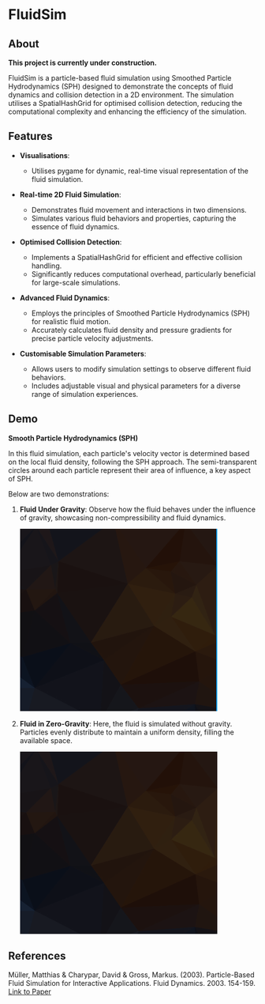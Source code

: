 # FluidSim

## About 

**This project is currently under construction.**

FluidSim is a particle-based fluid simulation using Smoothed Particle Hydrodynamics (SPH) designed to demonstrate the concepts of fluid dynamics and collision detection in a 2D environment. The simulation utilises a SpatialHashGrid for optimised collision detection, reducing the computational complexity and enhancing the efficiency of the simulation.

## Features

- **Visualisations**:
  - Utilises pygame for dynamic, real-time visual representation of the fluid simulation.

- **Real-time 2D Fluid Simulation**:
  - Demonstrates fluid movement and interactions in two dimensions.
  - Simulates various fluid behaviors and properties, capturing the essence of fluid dynamics.

- **Optimised Collision Detection**:
  - Implements a SpatialHashGrid for efficient and effective collision handling.
  - Significantly reduces computational overhead, particularly beneficial for large-scale simulations.

- **Advanced Fluid Dynamics**:
  - Employs the principles of Smoothed Particle Hydrodynamics (SPH) for realistic fluid motion.
  - Accurately calculates fluid density and pressure gradients for precise particle velocity adjustments.

- **Customisable Simulation Parameters**:
  - Allows users to modify simulation settings to observe different fluid behaviors.
  - Includes adjustable visual and physical parameters for a diverse range of simulation experiences.

## Demo

**Smooth Particle Hydrodynamics (SPH)**

In this fluid simulation, each particle's velocity vector is determined based on the local fluid density, following the SPH approach. The semi-transparent circles around each particle represent their area of influence, a key aspect of SPH.

Below are two demonstrations:

1. **Fluid Under Gravity**: 
   Observe how the fluid behaves under the influence of gravity, showcasing non-compressibility and fluid dynamics.
   
   ![smooth_particle_hydrodynamics.gif](figures/gravity_sim.gif)

2. **Fluid in Zero-Gravity**:
   Here, the fluid is simulated without gravity. Particles evenly distribute to maintain a uniform density, filling the available space.

   ![figure_1](figures/no_gravity_sim.gif)

## References

Müller, Matthias & Charypar, David & Gross, Markus. (2003). Particle-Based Fluid Simulation for Interactive Applications. Fluid Dynamics. 2003. 154-159. [Link to Paper](https://matthias-research.github.io/pages/publications/sca03.pdf)
